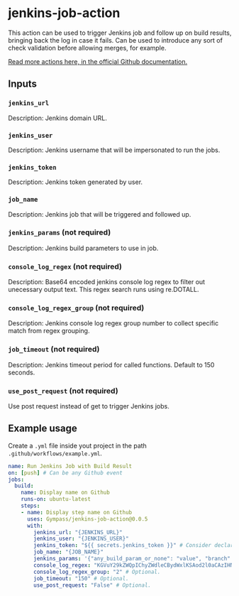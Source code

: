 # jenkins-job-action

This action can be used to trigger Jenkins job and follow up on build results, bringing back the log in case it fails. Can be used to introduce any sort of check validation before allowing merges, for example.

[Read more actions here, in the official Github documentation.](https://help.github.com/en/actions/automating-your-workflow-with-github-actions)

## Inputs

### `jenkins_url`

Description: Jenkins domain URL.

### `jenkins_user`

Description: Jenkins username that will be impersonated to run the jobs.

### `jenkins_token`

Description: Jenkins token generated by user.

### `job_name`

Description: Jenkins job that will be triggered and followed up.

### `jenkins_params` (**not required**)

Description: Jenkins build parameters to use in job.


### `console_log_regex` (**not required**)

Description: Base64 encoded jenkins console log regex to filter out unecessary output text. This regex search runs using re.DOTALL.

### `console_log_regex_group` (**not required**)

Description: Jenkins console log regex group number to collect specific match from regex grouping.

### `job_timeout` (**not required**)

Description: Jenkins timeout period for called functions. Default to 150 seconds.

### `use_post_request` (**not required**)

Use post request instead of get to trigger Jenkins jobs.

## Example usage

Create a `.yml` file inside yout project in the path `.github/workflows/example.yml`. 

```yml
name: Run Jenkins Job with Build Result
on: [push] # Can be any Github event
jobs:
  build:
    name: Display name on Github
    runs-on: ubuntu-latest
    steps:
    - name: Display step name on Github
      uses: Gympass/jenkins-job-action@0.0.5
      with:
        jenkins_url: "{JENKINS_URL}"
        jenkins_user: "{JENKINS_USER}"
        jenkins_token: "${{ secrets.jenkins_token }}" # Consider declaring this as a Github secret, for security purposes.
        job_name: "{JOB_NAME}"
        jenkins_params: '{"any_build_param_or_none": "value", "branch": "${GITHUB_SHA}"}' # Optional.
        console_log_regex: "KGVuY29kZWQpIChyZWdleCBydWxlKSAod2l0aCAzIHNlYXJjaCBncm91cHMp" # Optional. This is base64 encoded.
        console_log_regex_group: "2" # Optional.
        job_timeout: "150" # Optional.
        use_post_request: "False" # Optional.
```
